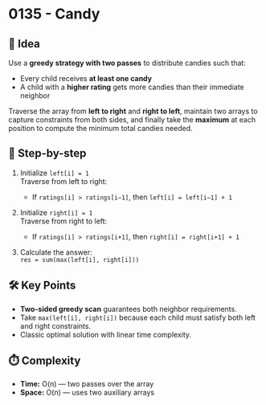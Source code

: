 # 0135 - Candy

## 🧠 Idea

Use a **greedy strategy with two passes** to distribute candies such that:

- Every child receives **at least one candy**
- A child with a **higher rating** gets more candies than their immediate neighbor

Traverse the array from **left to right** and **right to left**, maintain two arrays to capture constraints from both sides, and finally take the **maximum** at each position to compute the minimum total candies needed.

## 🔁 Step-by-step

1. Initialize `left[i] = 1`  
   Traverse from left to right:
   - If `ratings[i] > ratings[i−1]`, then `left[i] = left[i−1] + 1`

2. Initialize `right[i] = 1`  
   Traverse from right to left:
   - If `ratings[i] > ratings[i+1]`, then `right[i] = right[i+1] + 1`

3. Calculate the answer:  
   `res = sum(max(left[i], right[i]))`

## 🛠️ Key Points

- **Two-sided greedy scan** guarantees both neighbor requirements.
- Take `max(left[i], right[i])` because each child must satisfy both left and right constraints.
- Classic optimal solution with linear time complexity.

## ⏱️ Complexity

- **Time:** O(n) — two passes over the array  
- **Space:** O(n) — uses two auxiliary arrays
